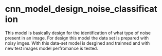 # cnn_model_design_noise_classification
This model is basically design for the identification of what type of noise present in an image. For design this model the data set is prepared with noisy imges. With this data-set model is desgined and trainned and with new test images model perfromance is tested.
